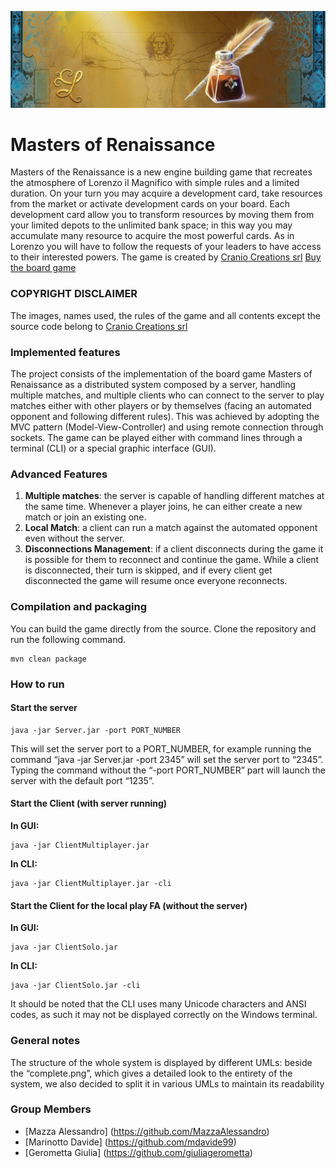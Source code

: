 ![Head](/deliverables/Misc/doc-head.jpg)
# Masters of Renaissance
Masters of the Renaissance is a new engine building game that recreates the atmosphere of Lorenzo il Magnifico with simple rules and a limited duration.
On your turn you may acquire a development card, take resources from the market or activate development cards on your board. Each development card allow you to transform resources by moving them from your limited depots to the unlimited bank space; in this way you may accumulate many resource to acquire the most powerful cards.
As in Lorenzo you will have to follow the requests of your leaders to have access to their interested powers.
The game is created by [Cranio Creations srl](https://www.craniointernational.com)
[Buy the board game](https://craniointernational.com/products/masters-of-renaissance/)
### COPYRIGHT DISCLAIMER
The images, names used, the rules of the game and all contents except the source code belong to [Cranio Creations srl](https://www.craniointernational.com)
### Implemented features
The project consists of the implementation of the board game Masters of Renaissance as a distributed system composed by a server, handling multiple matches, and multiple clients who can connect to the server to play matches either with other players or by themselves (facing an automated opponent and following different rules).
This was achieved by adopting the MVC pattern (Model-View-Controller) and using remote connection through sockets.
The game can be played either with command lines through a terminal (CLI) or a special graphic interface (GUI).
### Advanced Features
1. **Multiple matches**: the server is capable of handling different matches at the same time. Whenever a player joins, he can either create a new match or join an existing one.
2. **Local Match**: a client can run a match against the automated opponent even without the server.
3. **Disconnections Management**: if a client disconnects during the game it is possible for them to reconnect and continue the game. While a client is disconnected, their turn is skipped, and if every client get disconnected the game will resume once everyone reconnects.
### Compilation and packaging
You can build the game directly from the source. Clone the repository and run the following command.
```
mvn clean package
```
### How to run
#### Start the server
```
java -jar Server.jar -port PORT_NUMBER
```
This will set the server port to a PORT_NUMBER, for example running the command “java -jar Server.jar -port 2345” will set the server port to “2345”.
Typing the command without the “-port PORT_NUMBER” part will launch the server with the default port “1235”.
#### Start the Client (with server running)
**In GUI:**
```
java -jar ClientMultiplayer.jar
```
**In CLI:**
```
java -jar ClientMultiplayer.jar -cli
```
#### Start the Client for the local play FA (without the server)
**In GUI:** 
```
java -jar ClientSolo.jar
```
**In CLI:** 
``` 
java -jar ClientSolo.jar -cli
```
It should be noted that the CLI uses many Unicode characters and ANSI codes, as such it may not be displayed correctly on the Windows terminal.
### General notes
The structure of the whole system is displayed by different UMLs: beside the “complete.png”, which gives a detailed look to the entirety of the system, we also decided to split it in various UMLs to maintain its readability
### Group Members
* [Mazza Alessandro] (https://github.com/MazzaAlessandro)
* [Marinotto Davide] (https://github.com/mdavide99)
* [Gerometta Giulia] (https://github.com/giuliagerometta)

